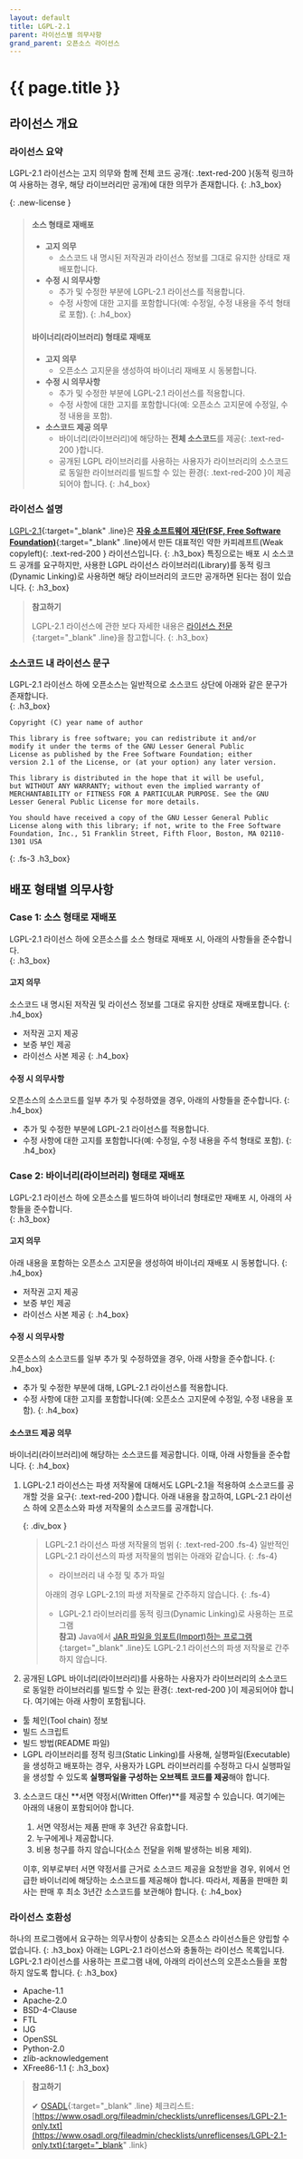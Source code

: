 ```yaml
---
layout: default
title: LGPL-2.1
parent: 라이선스별 의무사항
grand_parent: 오픈소스 라이선스
---
```

# {{ page.title }}

## 라이선스 개요

### 라이선스 요약
LGPL-2.1 라이선스는 고지 의무와 함께 <span>전체 코드 공개</span>{: .text-red-200 }(동적 링크하여 사용하는 경우, 해당 라이브러리만 공개)에 대한 의무가 존재합니다.
{: .h3_box}

{: .new-license }
> #### 소스 형태로 재배포
>
> - **고지 의무**
>   - 소스코드 내 명시된 저작권과 라이선스 정보를 그대로 유지한 상태로 재배포합니다.
> - **수정 시 의무사항**
>   - 추가 및 수정한 부분에 LGPL-2.1 라이선스를 적용합니다.
>   - 수정 사항에 대한 고지를 포함합니다(예: 수정일, 수정 내용을 주석 형태로 포함).
>{: .h4_box}
> #### 바이너리(라이브러리) 형태로 재배포
>
> - **고지 의무**
>   - 오픈소스 고지문을 생성하여 바이너리 재배포 시 동봉합니다.
> - **수정 시 의무사항**
>   - 추가 및 수정한 부분에 LGPL-2.1 라이선스를 적용합니다.
>   - 수정 사항에 대한 고지를 포함합니다(예: 오픈소스 고지문에 수정일, 수정 내용을 포함).
> - **소스코드 제공 의무**
>   - <span>바이너리(라이브러리)에 해당하는 **전체 소스코드**를 제공</span>{: .text-red-200 }합니다.
>   - 공개된 LGPL 라이브러리를 사용하는 사용자가 <span>라이브러리의 소스코드로 동일한 라이브러리를 빌드할 수 있는 환경</span>{: .text-red-200 }이 제공되어야 합니다.
>{: .h4_box}


### 라이선스 설명

[LGPL-2.1](https://www.gnu.org/licenses/old-licenses/lgpl-2.1.html){:target="_blank" .line}은 [**자유 소프트웨어 재단\(FSF, Free Software Foundation\)**](http://www.fsf.org/){:target="_blank" .line}에서 만든 <span>대표적인 약한 카피레프트(Weak copyleft)</span>{: .text-red-200 } 라이선스입니다.
{: .h3_box}
특징으로는 배포 시 소스코드 공개를 요구하지만, 사용한 LGPL 라이선스 라이브러리(Library)를 동적 링크(Dynamic Linking)로 사용하면 해당 라이브러리의 코드만 공개하면 된다는 점이 있습니다.
{: .h3_box}

>  **참고하기**
>
>  LGPL-2.1 라이선스에 관한 보다 자세한 내용은 [라이선스 전문](https://opensource.org/licenses/LGPL-2.1){:target="_blank" .line}을 참고합니다.
{: .h3_box}

### 소스코드 내 라이선스 문구
LGPL-2.1 라이선스 하에 오픈소스는 일반적으로 소스코드 상단에 아래와 같은 문구가 존재합니다.  
{: .h3_box}

```
Copyright (C) year name of author
  
This library is free software; you can redistribute it and/or
modify it under the terms of the GNU Lesser General Public
License as published by the Free Software Foundation; either
version 2.1 of the License, or (at your option) any later version.
  
This library is distributed in the hope that it will be useful,
but WITHOUT ANY WARRANTY; without even the implied warranty of
MERCHANTABILITY or FITNESS FOR A PARTICULAR PURPOSE. See the GNU
Lesser General Public License for more details.
  
You should have received a copy of the GNU Lesser General Public
License along with this library; if not, write to the Free Software
Foundation, Inc., 51 Franklin Street, Fifth Floor, Boston, MA 02110-1301 USA
```
{: .fs-3 .h3_box}

## 배포 형태별 의무사항
### Case 1: 소스 형태로 재배포
LGPL-2.1 라이선스 하에 오픈소스를 소스 형태로 재배포 시, 아래의 사항들을 준수합니다.  
{: .h3_box}

#### 고지 의무
소스코드 내 명시된 저작권 및 라이선스 정보를 그대로 유지한 상태로 재배포합니다.
{: .h4_box}
- 저작권 고지 제공
- 보증 부인 제공
- 라이선스 사본 제공
{: .h4_box}

#### 수정 시 의무사항
오픈소스의 소스코드를 일부 추가 및 수정하였을 경우, 아래의 사항들을 준수합니다.
{: .h4_box}
- 추가 및 수정한 부분에 LGPL-2.1 라이선스를 적용합니다.
- 수정 사항에 대한 고지를 포함합니다(예: 수정일, 수정 내용을 주석 형태로 포함).
{: .h4_box}


### Case 2: 바이너리(라이브러리) 형태로 재배포
LGPL-2.1 라이선스 하에 오픈소스를 빌드하여 바이너리 형태로만 재배포 시, 아래의 사항들을 준수합니다.  
{: .h3_box}

#### 고지 의무
아래 내용을 포함하는 오픈소스 고지문을 생성하여 바이너리 재배포 시 동봉합니다.
{: .h4_box}
- 저작권 고지 제공
- 보증 부인 제공
- 라이선스 사본 제공
{: .h4_box}

#### 수정 시 의무사항
오픈소스의 소스코드를 일부 추가 및 수정하였을 경우, 아래 사항을 준수합니다.
{: .h4_box}
- 추가 및 수정한 부분에 대해, LGPL-2.1 라이선스를 적용합니다.
- 수정 사항에 대한 고지를 포함합니다(예: 오픈소스 고지문에 수정일, 수정 내용을 포함).
{: .h4_box}

#### 소스코드 제공 의무
바이너리(라이브러리)에 해당하는 소스코드를 제공합니다. 이때, 아래 사항들을 준수합니다.
{: .h4_box}
1. <span>LGPL-2.1 라이선스는 파생 저작물에 대해서도 LGPL-2.1을 적용하여 소스코드를 공개할 것을 요구</span>{: .text-red-200 }합니다. 아래 내용을 참고하여, LGPL-2.1 라이선스 하에 오픈소스와 파생 저작물의 소스코드를 공개합니다.

   {: .div_box }
   >  LGPL-2.1 라이선스 파생 저작물의 범위
   >{: .text-red-200 .fs-4}
   >  일반적인 LGPL-2.1 라이선스의 파생 저작물의 범위는 아래와 같습니다.
   > {: .fs-4}
   >  - 라이브러리 내 수정 및 추가 파일
   >
   >  아래의 경우 LGPL-2.1의 파생 저작물로 간주하지 않습니다.
   >{: .fs-4}
   >  - LGPL-2.1 라이브러리를 동적 링크(Dynamic Linking)로 사용하는 프로그램  
      >       **참고)** Java에서 [JAR 파일을 임포트(Import)하는 프로그램](http://www.gnu.org/licenses/lgpl-java.html){:target="_blank" .line}도 LGPL-2.1 라이선스의 파생 저작물로 간주하지 않습니다.


2. 공개된 LGPL 바이너리(라이브러리)를 사용하는 사용자가 <span>라이브러리의 소스코드로 동일한 라이브러리를 빌드할 수 있는 환경</span>{: .text-red-200 }이 제공되어야 합니다. 여기에는 아래 사항이 포함됩니다.
- 툴 체인(Tool chain) 정보
- 빌드 스크립트
- 빌드 방법(README 파일)
- LGPL 라이브러리를 정적 링크(Static Linking)를 사용해, 실행파일(Executable)을 생성하고 배포하는 경우, 사용자가 LGPL 라이브러리를 수정하고 다시 실행파일을 생성할 수 있도록 **실행파일을 구성하는 오브젝트 코드를 제공**해야 합니다.

3. 소스코드 대신 **서면 약정서(Written Offer)**를 제공할 수 있습니다. 여기에는 아래의 내용이 포함되어야 합니다.
    1. 서면 약정서는 제품 판매 후 3년간 유효합니다.
    2. 누구에게나 제공합니다.
    3. 비용 청구를 하지 않습니다(소스 전달을 위해 발생하는 비용 제외).

   이후, 외부로부터 서면 약정서를 근거로 소스코드 제공을 요청받을 경우, 위에서 언급한 바이너리에 해당하는 소스코드를 제공해야 합니다. 따라서, 제품을 판매한 회사는 판매 후 최소 3년간 소스코드를 보관해야 합니다.
{: .h4_box}

### 라이선스 호환성

하나의 프로그램에서 요구하는 의무사항이 상충되는 오픈소스 라이선스들은 양립할 수 없습니다.
{: .h3_box}
아래는 LGPL-2.1 라이선스와 충돌하는 라이선스 목록입니다. LGPL-2.1 라이선스를 사용하는 프로그램 내에, 아래의 라이선스의 오픈소스들을 포함하지 않도록 합니다.
{: .h3_box}
- Apache-1.1
- Apache-2.0
- BSD-4-Clause
- FTL
- IJG
- OpenSSL
- Python-2.0
- zlib-acknowledgement
- XFree86-1.1
{: .h3_box}

>  **참고하기**
>
> ✔︎ [OSADL](https://www.osadl.org/){:target="_blank" .line} 체크리스트: [https://www.osadl.org/fileadmin/checklists/unreflicenses/LGPL-2.1-only.txt](https://www.osadl.org/fileadmin/checklists/unreflicenses/LGPL-2.1-only.txt){:target="_blank" .link}
